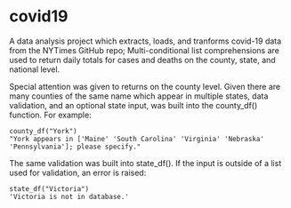 # covid19
A data analysis project which extracts, loads, and tranforms covid-19 data from the NYTimes GitHub repo; 
Multi-conditional list comprehensions are used to return daily totals for cases and deaths on the county, state, and national level.

Special attention was given to returns on the county level. Given there are many counties of the same name which appear in multiple states,
data validation, and an optional state input, was built into the county_df() function. For example:

    county_df("York")
    "York appears in ['Maine' 'South Carolina' 'Virginia' 'Nebraska' 'Pennsylvania']; please specify."

The same validation was built into state_df(). If the input is outside of a list used for validation, 
an error is raised: 
    
    state_df("Victoria")
    'Victoria is not in database.'
